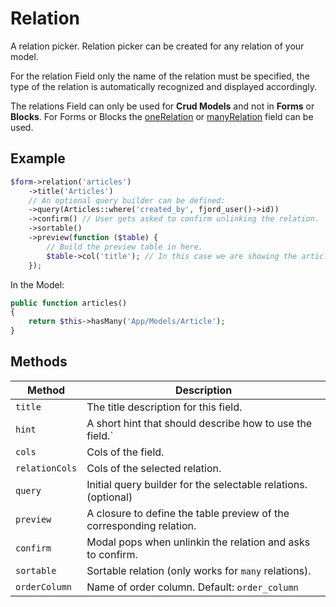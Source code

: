 # Relation

A relation picker. Relation picker can be created for any relation of your model.

For the relation Field only the name of the relation must be specified, the type of the relation is automatically recognized and displayed accordingly.

The relations Field can only be used for **Crud Models** and not in **Forms** or **Blocks**. For Forms or Blocks the [oneRelation](/guide/fields/one_relation.html) or [manyRelation](/guide/fields/many_relation.html) field can be used.

## Example

```php
$form->relation('articles')
    ->title('Articles')
    // An optional query builder can be defined:
    ->query(Articles::where('created_by', fjord_user()->id))
    ->confirm() // User gets asked to confirm unlinking the relation.
    ->sortable()
    ->preview(function ($table) {
        // Build the preview table in here.
        $table->col('title'); // In this case we are showing the article title.
    });
```

In the Model:

```php
public function articles()
{
    return $this->hasMany('App/Models/Article');
}
```

## Methods

| Method         | Description                                                          |
| -------------- | -------------------------------------------------------------------- |
| `title`        | The title description for this field.                                |
| `hint`         | A short hint that should describe how to use the field.`             |
| `cols`         | Cols of the field.                                                   |
| `relationCols` | Cols of the selected relation.                                       |
| `query`        | Initial query builder for the selectable relations. (optional)       |
| `preview`      | A closure to define the table preview of the corresponding relation. |
| `confirm`      | Modal pops when unlinkin the relation and asks to confirm.           |
| `sortable`     | Sortable relation (only works for `many` relations).                 |
| `orderColumn`  | Name of order column. Default: `order_column`                        |
